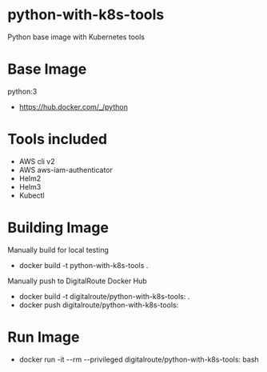 # python-with-k8s-tools

Python base image with Kubernetes tools

# Base Image


python:3
- https://hub.docker.com/_/python


# Tools included

- AWS cli v2
- AWS aws-iam-authenticator
- Helm2
- Helm3
- Kubectl

# Building Image

Manually build for local testing

- docker build -t python-with-k8s-tools .

Manually push to DigitalRoute Docker Hub

- docker build -t digitalroute/python-with-k8s-tools:<version> .
- docker push digitalroute/python-with-k8s-tools:<version>

# Run Image

- docker run -it --rm --privileged digitalroute/python-with-k8s-tools:<version> bash
